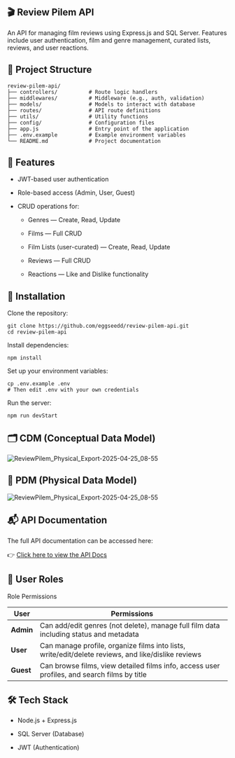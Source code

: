 ## 🎬 Review Pilem API
An API for managing film reviews using Express.js and SQL Server. Features include user authentication, film and genre management, curated lists, reviews, and user reactions.

## 📁 Project Structure
```
review-pilem-api/
├── controllers/          # Route logic handlers
├── middlewares/          # Middleware (e.g., auth, validation)
├── models/               # Models to interact with database
├── routes/               # API route definitions
├── utils/                # Utility functions
├── config/               # Configuration files
├── app.js                # Entry point of the application
├── .env.example          # Example environment variables
└── README.md             # Project documentation
```

## 🚀 Features
- JWT-based user authentication
  
- Role-based access (Admin, User, Guest)

- CRUD operations for:

  - Genres — Create, Read, Update
  
  - Films — Full CRUD
  
  - Film Lists (user-curated) — Create, Read, Update
  
  - Reviews — Full CRUD
  
  - Reactions — Like and Dislike functionality


## 🔧 Installation
Clone the repository:

```
git clone https://github.com/eggseedd/review-pilem-api.git
cd review-pilem-api
```
Install dependencies:

```
npm install
```
Set up your environment variables:

```
cp .env.example .env
# Then edit .env with your own credentials
```
Run the server:

```
npm run devStart
```
## 🗂️ CDM (Conceptual Data Model)
![ReviewPilem_Physical_Export-2025-04-25_08-55](https://github.com/user-attachments/assets/cca18a7f-c321-43ed-a2db-2f3858ea26d6)

## 🧱 PDM (Physical Data Model)
![ReviewPilem_Physical_Export-2025-04-25_08-55](https://github.com/user-attachments/assets/32ce6a5b-3c37-497f-b0ff-ba77260a6369)

## 📬 API Documentation
The full API documentation can be accessed here:

👉 [Click here to view the API Docs](https://eggseedd.github.io/review-pilem-api/)

## 👥 User Roles
Role	Permissions

| **User**  | **Permissions** |
| ------------- | ------------- |
| **Admin**  | 	Can add/edit genres (not delete), manage full film data including status and metadata  |
| **User**  | Can manage profile, organize films into lists, write/edit/delete reviews, and like/dislike reviews  |
| **Guest**	  | Can browse films, view detailed films info, access user profiles, and search films by title  |

## 🛠 Tech Stack
- Node.js + Express.js
  
- SQL Server (Database)
  
- JWT (Authentication)
